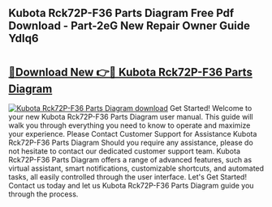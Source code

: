 ## Kubota Rck72P-F36 Parts Diagram Free Pdf Download - Part-2eG New Repair Owner Guide YdIq6

# <h2><a href="http://dflo07.blite.top/?on=Kubota+Rck72P-F36+Parts+Diagram">🔗Download New 👉🔴 Kubota Rck72P-F36 Parts Diagram</a></h2>

[![Kubota Rck72P-F36 Parts Diagram download](https://i.imgur.com/lujVjoI.png)](http://dflo07.blite.top/?on=Kubota+Rck72P-F36+Parts+Diagram)
Get Started! Welcome to your new Kubota Rck72P-F36 Parts Diagram user manual. This guide will walk you through everything you need to know to operate and maximize your experience. Please Contact Customer Support for Assistance Kubota Rck72P-F36 Parts Diagram Should you require any assistance, please do not hesitate to contact our dedicated customer support team. Kubota Rck72P-F36 Parts Diagram offers a range of advanced features, such as virtual assistant, smart notifications, customizable shortcuts, and automated tasks, all easily controlled through the user interface. Let's Get Started! Contact us today and let us Kubota Rck72P-F36 Parts Diagram guide you through the process.
